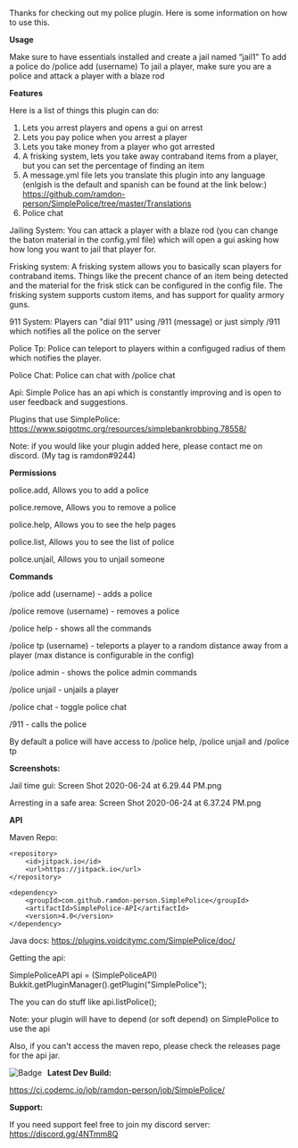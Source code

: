 Thanks for checking out my police plugin. Here is some information on how to use this.

**Usage**

Make sure to have essentials installed and create a jail named “jail1”
To add a police do /police add (username)
To jail a player, make sure you are a police and attack a player with a blaze rod

**Features**

Here is a list of things this plugin can do:
1. Lets you arrest players and opens a gui on arrest
2. Lets you pay police when you arrest a player
3. Lets you take money from a player who got arrested
4. A frisking system, lets you take away contraband items from a player, but you can set the percentage of finding an item
5. A message.yml file lets you translate this plugin into any language (enlgish is the default and spanish can be found at the link below:)
https://github.com/ramdon-person/SimplePolice/tree/master/Translations
6. Police chat

Jailing System:
You can attack a player with a blaze rod (you can change the baton material in the config.yml file) which will open a gui asking how how long you want to jail that player for.


Frisking system:
A frisking system allows you to basically scan players for contraband items.
Things like the precent chance of an item being detected and the material for the frisk stick can be configured in the config file.
The frisking system supports custom items, and has support for quality armory guns.


911 System:
Players can "dial 911" using /911 (message) or just simply /911 which notifies all the police on the server


Police Tp:
Police can teleport to players within a configuged radius of them which notifies the player.


Police Chat:
Police can chat with /police chat


Api:
Simple Police has an api which is constantly improving and is open to user feedback and suggestions.


Plugins that use SimplePolice:
https://www.spigotmc.org/resources/simplebankrobbing.78558/


Note: if you would like your plugin added here, please contact me on discord. (My tag is ramdon#9244)


**Permissions**

police.add, Allows you to add a police

police.remove, Allows you to remove a police

police.help, Allows you to see the help pages

police.list, Allows you to see the list of police

police.unjail, Allows you to unjail someone

**Commands**

/police add (username) - adds a police

/police remove (username) - removes a police

/police help - shows all the commands

/police tp (username) - teleports a player to a random distance away from a player (max distance is configurable in the config)

/police admin - shows the police admin commands

/police unjail - unjails a player

/police chat - toggle police chat

/911 - calls the police

By default a police will have access to /police help, /police unjail and /police tp

**Screenshots:**

Jail time gui:
Screen Shot 2020-06-24 at 6.29.44 PM.png

Arresting in a safe area:
Screen Shot 2020-06-24 at 6.37.24 PM.png

**API**

Maven Repo:

	<repository>
	    <id>jitpack.io</id>
	    <url>https://jitpack.io</url>
	</repository>

 	<dependency>
	    <groupId>com.github.ramdon-person.SimplePolice</groupId>
	    <artifactId>SimplePolice-API</artifactId>
	    <version>4.0</version>
	</dependency>

Java docs:
https://plugins.voidcitymc.com/SimplePolice/doc/

Getting the api:

SimplePoliceAPI api = (SimplePoliceAPI) Bukkit.getPluginManager().getPlugin("SimplePolice");

The you can do stuff like api.listPolice();

Note: your plugin will have to depend (or soft depend) on SimplePolice to use the api

Also, if you can't access the maven repo, please check the releases page for the api jar.

**Latest Dev Build:**
<img src="https://ci.codemc.io/job/ramdon-person/job/SimplePolice/badge/icon"
     alt="Badge"
     style="float: left; margin-right: 10px;" />

https://ci.codemc.io/job/ramdon-person/job/SimplePolice/

**Support:**

If you need support feel free to join my discord server: https://discord.gg/4NTmm8Q
